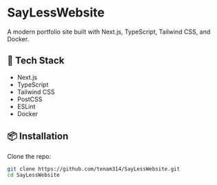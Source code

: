 # SayLessWebsite

A modern portfolio site built with Next.js, TypeScript, Tailwind CSS, and Docker.

## 🚀 Tech Stack

- Next.js
- TypeScript
- Tailwind CSS
- PostCSS
- ESLint
- Docker

## 📦 Installation

Clone the repo:

```bash
git clone https://github.com/tenam314/SayLessWebsite.git
cd SayLessWebsite
